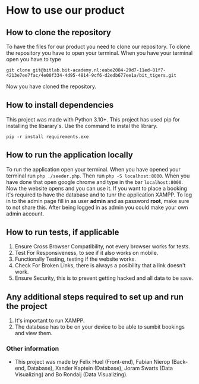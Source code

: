 # How to use our product


## How to clone the repository

To have the files for our product you need to clone our repository. 
To clone the repository you have to open your terminal.
When you have your terminal open you have to type 
```shell
git clone git@bitlab.bit-academy.nl:eabe2084-29d7-11ed-81f7-4213e7ee7fac/4e00f334-4d95-4814-9cf6-d2edb677ee1a/bit_tigers.git
```
Now you have cloned the repository.


## How to install dependencies

This project was made with Python 3.10+. 
This project has used pip for installing the libarary's.
Use the command to instal the library.
```shell
pip -r install requirements.exe
```


## How to run the application locally

To run the application open your terminal.
When you have opened your terminal run `php ./seeder.php`.
Then run `php -S localhost:8000`.
When you have done that open google chrome and type in the bar `localhost:8000`.
Now the website opens and you can use it.
If you want to place a booking it's required to have the database and to tunr the application XAMPP.
To log in to the admin page fill in as user **admin** and as password **root**, make sure to not share this.
After being logged in as admin you could make your own admin account.


## How to run tests, if applicable

1. Ensure Cross Browser Compatibility, not every browser works for tests.
2. Test For Responsiveness, to see if it also works on mobile.
3. Functionally Testing, testing if the website works.
4. Check For Broken Links, there is always a posibility that a link doesn't work.
5. Ensure Security, this is to prevent getting hacked and all data to be save.


## Any additional steps required to set up and run the project

1. It's important to run XAMPP.
2. The database has to be on your device to be able to sumbit bookings and view them.

### Other information

- This project was made by Felix Huel (Front-end), Fabian Nierop (Back-end, Database), Xander Kaptein (Database), Joram Swarts (Data Visualizing) and Bo Rondaij (Data Visualizing).

